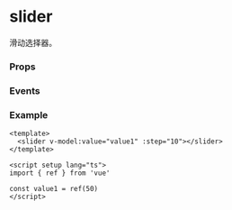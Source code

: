 # slider

滑动选择器。

### Props

<Props :data="props" />

### Events

<Events :data="events" />

### Example

```vue
<template>
  <slider v-model:value="value1" :step="10"></slider>
</template>

<script setup lang="ts">
import { ref } from 'vue'

const value1 = ref(50)
</script>
```

<script setup>
const props = [
    {
        name: "value", 
        type:"number",
        default: "0",
        required: false, 
        desc:"当前取值（支持 v-model:value）"
    },
    {
        name: "min", 
        type: "number",
        default: "0",
        required: false, 
        desc:"最小值"
    },
    {
        name: "max", 
        type: "number",
        default: "100",
        required: false, 
        desc:"最大值"
    },
    {
        name: "step", 
        type:"number",
        default: "1",
        required: false, 
        desc:"步长，取值必须大于 0，并且可被(max - min)整除"
    },
    {
        name: "disabled", 
        type:"boolean",
        default: "false",
        required: false, 
        desc:"是否禁用"
    },
    {
        name: "active-color", 
        type:"color",
        default: "#1989fa",
        required: false, 
        desc:"已选择的颜色"
    },
    {
        name: "background-color", 
        type:"color",
        default: "#e5e5e5",
        required: false, 
        desc:"背景条的颜色"
    },
    {
        name: "block-size", 
        type:"number",
        default: "28",
        required: false, 
        desc:"滑块的大小"
    },
    {
        name: "block-color", 
        type:"color",
        default: "#ffffff",
        required: false, 
        desc:"滑块的颜色"
    },
    {
        name: "show-value", 
        type:"boolean",
        default: "false",
        required: false, 
        desc:"是否显示当前 value"
    },
]

const events = [
    {
        name: "change", 
        desc: "完成一次拖动后触发", 
        event:"{ value: number }"
    },
    {
        name: "changing", 
        desc: "拖动过程中触发", 
        event:"{ value: number }"
    },
]
</script>
